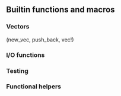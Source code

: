 ## Builtin functions and macros

### Vectors

(new_vec, push_back, vec!)

### I/O functions

### Testing

### Functional helpers


